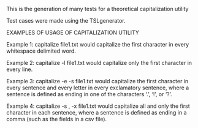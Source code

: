 This is the generation of many tests for a theoretical capitalization utility

Test cases were made using the TSLgenerator.

EXAMPLES OF USAGE OF CAPITALIZATION UTILITY

Example 1: 
capitalize file1.txt
would capitalize the first character in every whitespace delimited word.

Example 2: 
capitalize -l file1.txt
would  capitalize only the first character in every line.

Example 3: 
capitalize -e -s file1.txt
would capitalize the first character in every sentence and every letter in every exclamatory sentence, where a sentence is defined as ending in one of the characters ‘.’, ‘!’, or ‘?’.

Example 4: 
capitalize -s , -x file1.txt
would capitalize all and only the first character in each sentence, where a sentence is defined as ending in a comma (such as the fields in a csv file).
